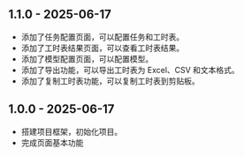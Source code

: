 ## 1.1.0 - 2025-06-17

- 添加了任务配置页面，可以配置任务和工时表。
- 添加了工时表结果页面，可以查看工时表结果。
- 添加了模型配置页面，可以配置模型。
- 添加了导出功能，可以导出工时表为 Excel、CSV 和文本格式。
- 添加了复制工时表功能，可以复制工时表到剪贴板。

## 1.0.0 - 2025-06-17

- 搭建项目框架，初始化项目。
- 完成页面基本功能
